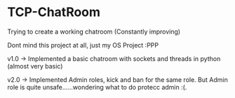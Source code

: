 # TCP-ChatRoom
Trying to create a working chatroom (Constantly improving)

Dont mind this project at all, just my OS Project :PPP 

v1.0 -> Implemented a basic chatroom with sockets and threads in python (almost very basic)

v2.0 -> Implemented Admin roles, kick and ban for the same role. But Admin role is quite unsafe......wondering what to do protecc admin :(.
